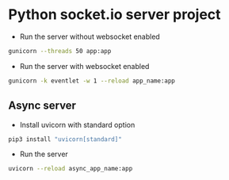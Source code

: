 # Python socket.io server project

- Run the server without websocket enabled
```bash
gunicorn --threads 50 app:app
```

- Run the server with websocket enabled
```bash
gunicorn -k eventlet -w 1 --reload app_name:app
```

## Async server

- Install uvicorn with standard option
```bash
pip3 install "uvicorn[standard]"
```

- Run the server
```bash
uvicorn --reload async_app_name:app
```